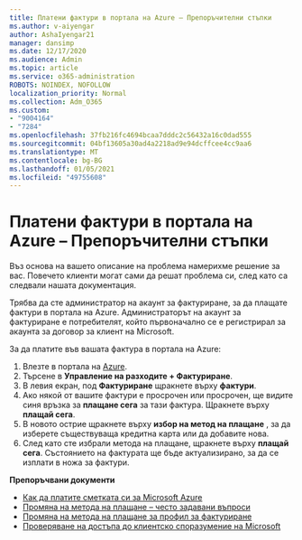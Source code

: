 ```yaml
---
title: Платени фактури в портала на Azure – Препоръчителни стъпки
ms.author: v-aiyengar
author: AshaIyengar21
manager: dansimp
ms.date: 12/17/2020
ms.audience: Admin
ms.topic: article
ms.service: o365-administration
ROBOTS: NOINDEX, NOFOLLOW
localization_priority: Normal
ms.collection: Adm_O365
ms.custom:
- "9004164"
- "7284"
ms.openlocfilehash: 37fb216fc4694bcaa7dddc2c56432a16c0dad555
ms.sourcegitcommit: 04bf13605a30ad4a2218ad9e94dcffcee4cc9aa6
ms.translationtype: MT
ms.contentlocale: bg-BG
ms.lasthandoff: 01/05/2021
ms.locfileid: "49755608"
---
```

# <a name="pay-invoice-in-azure-portal---recommended-steps"></a>Платени фактури в портала на Azure – Препоръчителни стъпки

Въз основа на вашето описание на проблема намерихме решение за вас. Повечето клиенти могат сами да решат проблема си, след като са следвали нашата документация.

Трябва да сте администратор на акаунт за фактуриране, за да плащате фактури в портала на Azure. Администраторът на акаунт за фактуриране е потребителят, който първоначално се е регистрирал за акаунта за договор за клиент на Microsoft. 

За да платите във вашата фактура в портала на Azure: 

1. Влезте в портала на [Azure](https://portal.azure.com/).
1. Търсене в **Управление на разходите + Фактуриране**.
1. В левия екран, под **Фактуриране** щракнете върху **фактури**.
1. Ако някой от вашите фактури е просрочен или просрочен, ще видите синя връзка за **плащане сега** за тази фактура. Щракнете върху **плащай сега**.
1. В новото острие щракнете върху **избор на метод на плащане** , за да изберете съществуваща кредитна карта или да добавите нова.
1. След като сте избрали метода на плащане, щракнете върху **плащай сега**.
Състоянието на фактурата ще бъде актуализирано, за да се изплати в ножа за фактури.

**Препоръчвани документи**

- [Как да платите сметката си за Microsoft Azure](https://docs.microsoft.com/azure/cost-management-billing/understand/pay-bill)
- [Промяна на метода на плащане – често задавани въпроси](https://docs.microsoft.com/azure/billing/billing-how-to-change-credit-card?WT.mc_id=Portal-Microsoft_Azure_Support#frequently-asked-questions)
- [Промяна на метода на плащане за профил за фактуриране](https://docs.microsoft.com/azure/cost-management-billing/manage/change-credit-card?WT.mc_id=Portal-Microsoft_Azure_Support#manage-credit-cards-for-a-microsoft-customer-agreement)
- [Проверяване на достъпа до клиентско споразумение на Microsoft](https://docs.microsoft.com/azure/cost-management-billing/manage/change-credit-card?WT.mc_id=Portal-Microsoft_Azure_Support%22%20%5Cl%20%22manage-credit-cards-for-a-microsoft-customer-agreement%22%20%5Ct%20%22_blank#check-the-type-of-your-account)